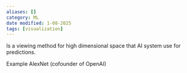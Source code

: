 ```yaml
---
aliases: []
category: ML
date modified: 1-08-2025
tags: [visualization]
---
```

Is a viewing method for high dimensional space that AI system use for predictions.

Example AlexNet (cofounder of OpenAI)